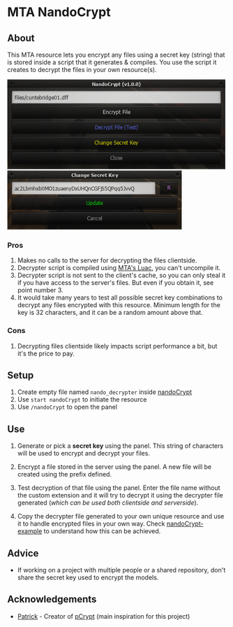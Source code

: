 # MTA NandoCrypt

## About

This MTA resource lets you encrypt any files using a secret key (string) that is stored inside a script that it generates & compiles. You use the script it creates to decrypt the files in your own resource(s).

![1](.github/1.png)
![2](.github/2.png)

### Pros

1. Makes no calls to the server for decrypting the files clientside.
2. Decrypter script is compiled using [MTA's Luac](https://forum.mtasa.com/topic/67224-luacmtasacom-and-us/), you can't uncompile it.
3. Decrypter script is not sent to the client's cache, so you can only steal it if you have access to the server's files. But even if you obtain it, see point number 3.
4. It would take many years to test all possible secret key combinations to decrypt any files encrypted with this resource. Minimum length for the key is 32 characters, and it can be a random amount above that.

### Cons

1. Decrypting files clientside likely impacts script performance a bit, but it's the price to pay.

## Setup

1. Create empty file named `nando_decrypter` inside [nandoCrypt](/nandoCrypt)
2. Use `start nandoCrypt` to initiate the resource
3. Use `/nandoCrypt` to open the panel

## Use

1. Generate or pick a **secret key** using the panel.
This string of characters will be used to encrypt and decrypt your files.

2. Encrypt a file stored in the server using the panel.
A new file will be created using the prefix defined.

3. Test decryption of that file using the panel.
Enter the file name without the custom extension and it will try to decrypt it using the decrypter file generated (*which can be used both clientside and serverside*).

4. Copy the decrypter file generated to your own unique resource and use it to handle encrypted files in your own way.
Check [nandoCrypt-example](/nandoCrypt-example) to understand how this can be achieved.

## Advice

- If working on a project with multiple people or a shared repository, don't share the secret key used to encrypt the models.

## Acknowledgements

- [Patrick](https://forum.mtasa.com/profile/43688-patrick/) - Creator of [pCrypt](https://mtaclub.eu/pcrypt) (main inspiration for this project)